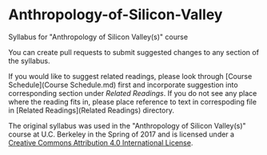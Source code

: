 # Anthropology-of-Silicon-Valley
Syllabus for "Anthropology of Silicon Valley(s)" course 

You can create pull requests to submit suggested changes to any section of the syllabus.

If you would like to suggest related readings, please look through [Course Schedule](Course Schedule.md) first and incorporate suggestion into corresponding section under *Related Readings*. If you do not see any place where the reading fits in, please place reference to text in correspoding file in [Related Readings](Related Readings) directory.

The original syllabus was used in the "Anthropology of Silicon Valley(s)" course at U.C. Berkeley in the Spring of 2017 and is licensed  under a [Creative Commons Attribution 4.0 International License](https://creativecommons.org/licenses/by/4.0/").

